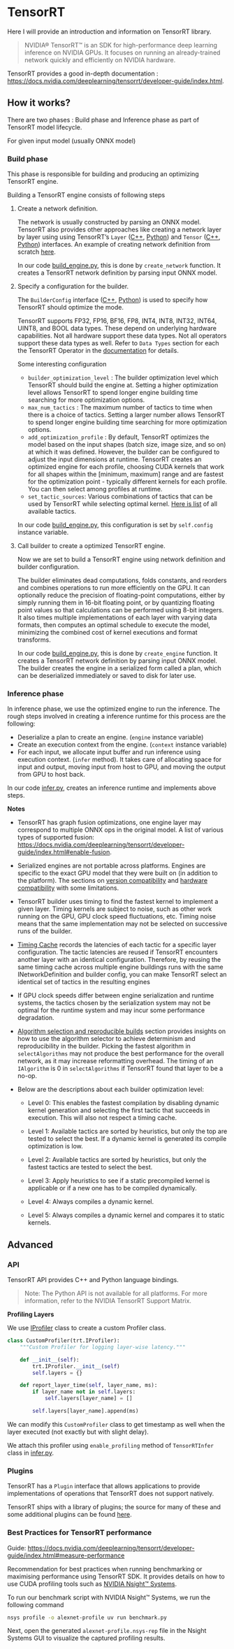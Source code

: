 # TensorRT

Here I will provide an introduction and information on TensorRT library.

> NVIDIA® TensorRT™ is an SDK for high-performance deep learning inference on NVIDIA GPUs. It focuses on running an already-trained network quickly and efficiently on NVIDIA hardware.

TensorRT provides a good in-depth documentation : <https://docs.nvidia.com/deeplearning/tensorrt/developer-guide/index.html>.

## How it works?

There are two phases : Build phase and Inference phase as part of TensorRT model lifecycle.

For given input model (usually ONNX model)

### Build phase

This phase is responsible for building and producing an optimizing TensorRT engine.

Building a TensorRT engine consists of following steps

1. Create a network definition.

    The network is usually constructed by parsing an ONNX model. TensorRT also provides other approaches like creating a network layer by layer using using TensorRT’s `Layer` ([C++](https://docs.nvidia.com/deeplearning/tensorrt/api/c_api/classnvinfer1_1_1_i_layer.html), [Python](https://docs.nvidia.com/deeplearning/tensorrt/api/python_api/infer/Graph/LayerBase.html#ilayer)) and `Tensor` ([C++](https://docs.nvidia.com/deeplearning/tensorrt/api/c_api/classnvinfer1_1_1_i_tensor.html), [Python](https://docs.nvidia.com/deeplearning/tensorrt/api/python_api/infer/Graph/LayerBase.html#itensor)) interfaces. An example of creating network definition from scratch [here](https://docs.nvidia.com/deeplearning/tensorrt/developer-guide/index.html#create_network_python).

    In our code [build_engine.py](../trt/build_engine.py), this is done by `create_network` function. It creates a TensorRT network definition by parsing input ONNX model.

2. Specify a configuration for the builder.

    The `BuilderConfig` interface ([C++](https://docs.nvidia.com/deeplearning/tensorrt/api/c_api/classnvinfer1_1_1_i_builder_config.html), [Python](https://docs.nvidia.com/deeplearning/tensorrt/api/python_api/infer/Core/BuilderConfig.html)) is used to specify how TensorRT should optimize the mode.

    TensorRT supports FP32, FP16, BF16, FP8, INT4, INT8, INT32, INT64, UINT8, and BOOL data types. These depend on underlying hardware capabilities. Not all hardware support these data types. Not all operators support these data types as well. Refer to `Data Types` section for each the TensorRT Operator in the [documentation](https://docs.nvidia.com/deeplearning/tensorrt/operators/docs/index.html) for details.

    Some interesting configuration
    * `builder_optimization_level` :  The builder optimization level which TensorRT should build the engine at. Setting a higher optimization level allows TensorRT to spend longer engine building time searching for more optimization options.
    * `max_num_tactics` :  The maximum number of tactics to time when there is a choice of tactics. Setting a larger number allows TensorRT to spend longer engine building time searching for more optimization options.
    * `add_optimization_profile` : By default, TensorRT optimizes the model based on the input shapes (batch size, image size, and so on) at which it was defined. However, the builder can be configured to adjust the input dimensions at runtime. TensorRT creates an optimized engine for each profile, choosing CUDA kernels that work for all shapes within the [minimum, maximum] range and are fastest for the optimization point - typically different kernels for each profile. You can then select among profiles at runtime.
    * `set_tactic_sources`: Various combinations of tactics that can be used by TensorRT while selecting optimal kernel. [Here is list](https://docs.nvidia.com/deeplearning/tensorrt/api/python_api/infer/Core/BuilderConfig.html#tensorrt.TacticSource) of all available tactics.

    In our code [build_engine.py](../trt/build_engine.py), this configuration is set by `self.config` instance variable.

3. Call builder to create a optimized TensorRT engine.

    Now we are set to build a TensorRT engine using network definition and builder configuration.

    The builder eliminates dead computations, folds constants, and reorders and combines operations to run more efficiently on the GPU. It can optionally reduce the precision of floating-point computations, either by simply running them in 16-bit floating point, or by quantizing floating point values so that calculations can be performed using 8-bit integers. It also times multiple implementations of each layer with varying data formats, then computes an optimal schedule to execute the model, minimizing the combined cost of kernel executions and format transforms.

    In our code [build_engine.py](../trt/create_engine.py), this is done by `create_engine` function. It creates a TensorRT network definition by parsing input ONNX model. The builder creates the engine in a serialized form called a plan, which can be deserialized immediately or saved to disk for later use.

### Inference phase

In inference phase, we use the optimized engine to run the inference. The rough steps involved in creating a inference runtime for this process are the following:

* Deserialize a plan to create an engine. (`engine` instance variable)
* Create an execution context from the engine. (`context` instance variable)
* For each input, we allocate input buffer and run inference using execution context. (`infer` method). It takes care of allocating space for input and output, moving input from host to GPU, and moving the output from GPU to host back.

In our code [infer.py](../trt/infer.py), creates an inference runtime and implements above steps.

**Notes**

* TensorRT has graph fusion optimizations, one engine layer may correspond to multiple ONNX ops in the original model. A list of various types of supported fusion: <https://docs.nvidia.com/deeplearning/tensorrt/developer-guide/index.html#enable-fusion>.

* Serialized engines are not portable across platforms. Engines are specific to the exact GPU model that they were built on (in addition to the platform). The sections on [version compatibility](https://docs.nvidia.com/deeplearning/tensorrt/developer-guide/index.html#version-compat) and [hardware compatibility](https://docs.nvidia.com/deeplearning/tensorrt/developer-guide/index.html#hardware-compat) with some limitations.

* TensorRT builder uses timing to find the fastest kernel to implement a given layer. Timing kernels are subject to noise, such as other work running on the GPU, GPU clock speed fluctuations, etc. Timing noise means that the same implementation may not be selected on successive runs of the builder.

* [Timing Cache](https://docs.nvidia.com/deeplearning/tensorrt/developer-guide/index.html#timing-cache) records the latencies of each tactic for a specific layer configuration. The tactic latencies are reused if TensorRT encounters another layer with an identical configuration. Therefore, by reusing the same timing cache across multiple engine buildings runs with the same INetworkDefinition and builder config, you can make TensorRT select an identical set of tactics in the resulting engines

* If GPU clock speeds differ between engine serialization and runtime systems, the tactics chosen by the serialization system may not be optimal for the runtime system and may incur some performance degradation.

* [Algorithm selection and reproducible builds](https://docs.nvidia.com/deeplearning/tensorrt/developer-guide/index.html#algorithm-select) section provides insights on how to use the algorithm selector to achieve determinism and reproducibility in the builder. Picking the fastest algorithm in `selectAlgorithms` may not produce the best performance for the overall network, as it may increase reformatting overhead. The timing of an `IAlgorithm` is 0 in `selectAlgorithms` if TensorRT found that layer to be a no-op.

* Below are the descriptions about each builder optimization level:

  * Level 0: This enables the fastest compilation by disabling dynamic kernel generation and selecting the first tactic that succeeds in execution. This will also not respect a timing cache.

  * Level 1: Available tactics are sorted by heuristics, but only the top are tested to select the best. If a dynamic kernel is generated its compile optimization is low.

  * Level 2: Available tactics are sorted by heuristics, but only the fastest tactics are tested to select the best.

  * Level 3: Apply heuristics to see if a static precompiled kernel is applicable or if a new one has to be compiled dynamically.

  * Level 4: Always compiles a dynamic kernel.

  * Level 5: Always compiles a dynamic kernel and compares it to static kernels.

## Advanced

### API

TensorRT API provides C++ and Python language bindings.

> Note: The Python API is not available for all platforms. For more information, refer to the NVIDIA TensorRT Support Matrix.

**Profiling Layers**

We use [IProfiler](https://docs.nvidia.com/deeplearning/tensorrt/api/python_api/infer/Core/Profiler.html) class to create a custom Profiler class.

```python
class CustomProfiler(trt.IProfiler):
    """Custom Profiler for logging layer-wise latency."""

    def __init__(self):
        trt.IProfiler.__init__(self)
        self.layers = {}

    def report_layer_time(self, layer_name, ms):
        if layer_name not in self.layers:
            self.layers[layer_name] = []

        self.layers[layer_name].append(ms)
```

We can modify this `CustomProfiler` class to get timestamp as well when the layer executed (not exactly but with slight delay).

We attach this profiler using `enable_profiling` method of `TensorRTInfer` class in [infer.py](../trt/infer.py).

### Plugins

TensorRT has a `Plugin` interface that allows applications to provide implementations of operations that TensorRT does not support natively.

TensorRT ships with a library of plugins; the source for many of these and some additional plugins can be found [here](https://github.com/NVIDIA/TensorRT/tree/main/plugin).

### Best Practices for TensorRT performance

Guide: <https://docs.nvidia.com/deeplearning/tensorrt/developer-guide/index.html#measure-performance>

Recommendation for best practices when running benchmarking or maximising performance using TensorRT SDK. It provides details on how to use CUDA profiling tools such as [NVIDIA Nsight™ Systems](https://developer.nvidia.com/nsight-systems).

To run our benchmark script with NVIDIA Nsight™ Systems, we run the following command

```bash
nsys profile -o alexnet-profile uv run benchmark.py
```

Next, open the generated `alexnet-profile.nsys-rep` file in the Nsight Systems GUI to visualize the captured profiling results.
